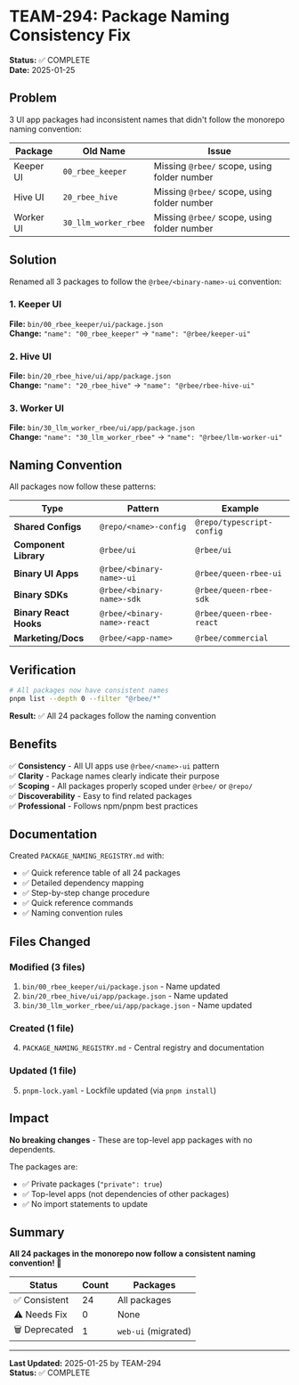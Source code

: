 # TEAM-294: Package Naming Consistency Fix

**Status:** ✅ COMPLETE  
**Date:** 2025-01-25

## Problem

3 UI app packages had inconsistent names that didn't follow the monorepo naming convention:

| Package | Old Name | Issue |
|---------|----------|-------|
| Keeper UI | `00_rbee_keeper` | Missing `@rbee/` scope, using folder number |
| Hive UI | `20_rbee_hive` | Missing `@rbee/` scope, using folder number |
| Worker UI | `30_llm_worker_rbee` | Missing `@rbee/` scope, using folder number |

## Solution

Renamed all 3 packages to follow the `@rbee/<binary-name>-ui` convention:

### 1. Keeper UI
**File:** `bin/00_rbee_keeper/ui/package.json`  
**Change:** `"name": "00_rbee_keeper"` → `"name": "@rbee/keeper-ui"`

### 2. Hive UI
**File:** `bin/20_rbee_hive/ui/app/package.json`  
**Change:** `"name": "20_rbee_hive"` → `"name": "@rbee/rbee-hive-ui"`

### 3. Worker UI
**File:** `bin/30_llm_worker_rbee/ui/app/package.json`  
**Change:** `"name": "30_llm_worker_rbee"` → `"name": "@rbee/llm-worker-ui"`

## Naming Convention

All packages now follow these patterns:

| Type | Pattern | Example |
|------|---------|---------|
| **Shared Configs** | `@repo/<name>-config` | `@repo/typescript-config` |
| **Component Library** | `@rbee/ui` | `@rbee/ui` |
| **Binary UI Apps** | `@rbee/<binary-name>-ui` | `@rbee/queen-rbee-ui` |
| **Binary SDKs** | `@rbee/<binary-name>-sdk` | `@rbee/queen-rbee-sdk` |
| **Binary React Hooks** | `@rbee/<binary-name>-react` | `@rbee/queen-rbee-react` |
| **Marketing/Docs** | `@rbee/<app-name>` | `@rbee/commercial` |

## Verification

```bash
# All packages now have consistent names
pnpm list --depth 0 --filter "@rbee/*"
```

**Result:** ✅ All 24 packages follow the naming convention

## Benefits

✅ **Consistency** - All UI apps use `@rbee/<name>-ui` pattern  
✅ **Clarity** - Package names clearly indicate their purpose  
✅ **Scoping** - All packages properly scoped under `@rbee/` or `@repo/`  
✅ **Discoverability** - Easy to find related packages  
✅ **Professional** - Follows npm/pnpm best practices  

## Documentation

Created `PACKAGE_NAMING_REGISTRY.md` with:
- ✅ Quick reference table of all 24 packages
- ✅ Detailed dependency mapping
- ✅ Step-by-step change procedure
- ✅ Quick reference commands
- ✅ Naming convention rules

## Files Changed

### Modified (3 files)
1. `bin/00_rbee_keeper/ui/package.json` - Name updated
2. `bin/20_rbee_hive/ui/app/package.json` - Name updated
3. `bin/30_llm_worker_rbee/ui/app/package.json` - Name updated

### Created (1 file)
4. `PACKAGE_NAMING_REGISTRY.md` - Central registry and documentation

### Updated (1 file)
5. `pnpm-lock.yaml` - Lockfile updated (via `pnpm install`)

## Impact

**No breaking changes** - These are top-level app packages with no dependents.

The packages are:
- ✅ Private packages (`"private": true`)
- ✅ Top-level apps (not dependencies of other packages)
- ✅ No import statements to update

## Summary

**All 24 packages in the monorepo now follow a consistent naming convention! 🎉**

| Status | Count | Packages |
|--------|-------|----------|
| ✅ Consistent | 24 | All packages |
| ⚠️ Needs Fix | 0 | None |
| 🗑️ Deprecated | 1 | `web-ui` (migrated) |

---

**Last Updated:** 2025-01-25 by TEAM-294  
**Status:** ✅ COMPLETE
